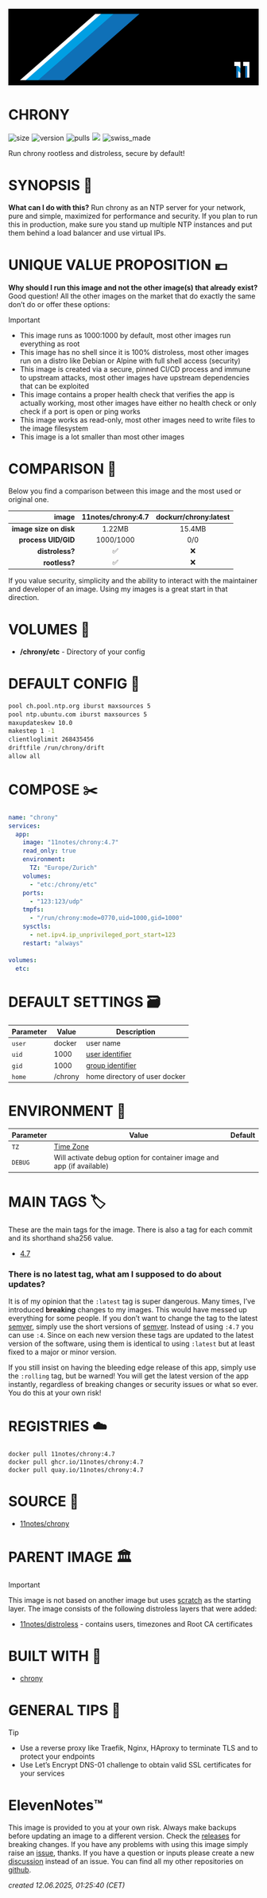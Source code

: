 ![banner](https://github.com/11notes/defaults/blob/main/static/img/banner.png?raw=true)

# CHRONY
![size](https://img.shields.io/docker/image-size/11notes/chrony/4.7?color=0eb305)![5px](https://github.com/11notes/defaults/blob/main/static/img/transparent5x2px.png?raw=true)![version](https://img.shields.io/docker/v/11notes/chrony/4.7?color=eb7a09)![5px](https://github.com/11notes/defaults/blob/main/static/img/transparent5x2px.png?raw=true)![pulls](https://img.shields.io/docker/pulls/11notes/chrony?color=2b75d6)![5px](https://github.com/11notes/defaults/blob/main/static/img/transparent5x2px.png?raw=true)[<img src="https://img.shields.io/github/issues/11notes/docker-CHRONY?color=7842f5">](https://github.com/11notes/docker-CHRONY/issues)![5px](https://github.com/11notes/defaults/blob/main/static/img/transparent5x2px.png?raw=true)![swiss_made](https://img.shields.io/badge/Swiss_Made-FFFFFF?labelColor=FF0000&logo=data:image/svg%2bxml;base64,PHN2ZyB2ZXJzaW9uPSIxIiB3aWR0aD0iNTEyIiBoZWlnaHQ9IjUxMiIgdmlld0JveD0iMCAwIDMyIDMyIiB4bWxucz0iaHR0cDovL3d3dy53My5vcmcvMjAwMC9zdmciPgogIDxyZWN0IHdpZHRoPSIzMiIgaGVpZ2h0PSIzMiIgZmlsbD0idHJhbnNwYXJlbnQiLz4KICA8cGF0aCBkPSJtMTMgNmg2djdoN3Y2aC03djdoLTZ2LTdoLTd2LTZoN3oiIGZpbGw9IiNmZmYiLz4KPC9zdmc+)

Run chrony rootless and distroless, secure by default!

# SYNOPSIS 📖
**What can I do with this?** Run chrony as an NTP server for your network, pure and simple, maximized for performance and security. If you plan to run this in production, make sure you stand up multiple NTP instances and put them behind a load balancer and use virtual IPs.

# UNIQUE VALUE PROPOSITION 💶
**Why should I run this image and not the other image(s) that already exist?** Good question! All the other images on the market that do exactly the same don’t do or offer these options:

> [!IMPORTANT]
>* This image runs as 1000:1000 by default, most other images run everything as root
>* This image has no shell since it is 100% distroless, most other images run on a distro like Debian or Alpine with full shell access (security)
>* This image is created via a secure, pinned CI/CD process and immune to upstream attacks, most other images have upstream dependencies that can be exploited
>* This image contains a proper health check that verifies the app is actually working, most other images have either no health check or only check if a port is open or ping works
>* This image works as read-only, most other images need to write files to the image filesystem
>* This image is a lot smaller than most other images

# COMPARISON 🏁
Below you find a comparison between this image and the most used or original one.

| **image** | 11notes/chrony:4.7 | dockurr/chrony:latest |
| ---: | :---: | :---: |
| **image size on disk** | 1.22MB | 15.4MB |
| **process UID/GID** | 1000/1000 | 0/0 |
| **distroless?** | ✅ | ❌ |
| **rootless?** | ✅ | ❌ |


If you value security, simplicity and the ability to interact with the maintainer and developer of an image. Using my images is a great start in that direction.

# VOLUMES 📁
* **/chrony/etc** - Directory of your config

# DEFAULT CONFIG 📑
```sh
pool ch.pool.ntp.org iburst maxsources 5
pool ntp.ubuntu.com iburst maxsources 5
maxupdateskew 10.0
makestep 1 -1
clientloglimit 268435456
driftfile /run/chrony/drift
allow all
```

# COMPOSE ✂️
```yaml
name: "chrony"
services:
  app:
    image: "11notes/chrony:4.7"
    read_only: true
    environment:
      TZ: "Europe/Zurich"
    volumes:
      - "etc:/chrony/etc"
    ports:
      - "123:123/udp"
    tmpfs:
      - "/run/chrony:mode=0770,uid=1000,gid=1000"
    sysctls:
      - net.ipv4.ip_unprivileged_port_start=123
    restart: "always"

volumes:
  etc:
```

# DEFAULT SETTINGS 🗃️
| Parameter | Value | Description |
| --- | --- | --- |
| `user` | docker | user name |
| `uid` | 1000 | [user identifier](https://en.wikipedia.org/wiki/User_identifier) |
| `gid` | 1000 | [group identifier](https://en.wikipedia.org/wiki/Group_identifier) |
| `home` | /chrony | home directory of user docker |

# ENVIRONMENT 📝
| Parameter | Value | Default |
| --- | --- | --- |
| `TZ` | [Time Zone](https://en.wikipedia.org/wiki/List_of_tz_database_time_zones) | |
| `DEBUG` | Will activate debug option for container image and app (if available) | |

# MAIN TAGS 🏷️
These are the main tags for the image. There is also a tag for each commit and its shorthand sha256 value.

* [4.7](https://hub.docker.com/r/11notes/chrony/tags?name=4.7)

### There is no latest tag, what am I supposed to do about updates?
It is of my opinion that the ```:latest``` tag is super dangerous. Many times, I’ve introduced **breaking** changes to my images. This would have messed up everything for some people. If you don’t want to change the tag to the latest [semver](https://semver.org/), simply use the short versions of [semver](https://semver.org/). Instead of using ```:4.7``` you can use ```:4```. Since on each new version these tags are updated to the latest version of the software, using them is identical to using ```:latest``` but at least fixed to a major or minor version.

If you still insist on having the bleeding edge release of this app, simply use the ```:rolling``` tag, but be warned! You will get the latest version of the app instantly, regardless of breaking changes or security issues or what so ever. You do this at your own risk!

# REGISTRIES ☁️
```
docker pull 11notes/chrony:4.7
docker pull ghcr.io/11notes/chrony:4.7
docker pull quay.io/11notes/chrony:4.7
```

# SOURCE 💾
* [11notes/chrony](https://github.com/11notes/docker-CHRONY)

# PARENT IMAGE 🏛️
> [!IMPORTANT]
>This image is not based on another image but uses [scratch](https://hub.docker.com/_/scratch) as the starting layer.
>The image consists of the following distroless layers that were added:
>* [11notes/distroless](https://github.com/11notes/docker-distroless/blob/master/arch.dockerfile) - contains users, timezones and Root CA certificates

# BUILT WITH 🧰
* [chrony](https://gitlab.com/chrony/chrony)

# GENERAL TIPS 📌
> [!TIP]
>* Use a reverse proxy like Traefik, Nginx, HAproxy to terminate TLS and to protect your endpoints
>* Use Let’s Encrypt DNS-01 challenge to obtain valid SSL certificates for your services

# ElevenNotes™️
This image is provided to you at your own risk. Always make backups before updating an image to a different version. Check the [releases](https://github.com/11notes/docker-chrony/releases) for breaking changes. If you have any problems with using this image simply raise an [issue](https://github.com/11notes/docker-chrony/issues), thanks. If you have a question or inputs please create a new [discussion](https://github.com/11notes/docker-chrony/discussions) instead of an issue. You can find all my other repositories on [github](https://github.com/11notes?tab=repositories).

*created 12.06.2025, 01:25:40 (CET)*